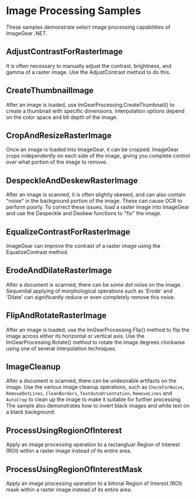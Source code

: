 # Image Processing Samples

These samples demonstrate select image processing capabilities of ImageGear .NET.

## AdjustContrastForRasterImage

It is often necessary to manually adjust the contrast, brightness, and gamma of a raster image. Use the AdjustContrast method to do this.

## CreateThumbnailImage

After an image is loaded, use ImGearProcessing.CreateThumbnail() to create a thumbnail with specific dimensions. Interpolation options depend on the color space and bit depth of the image.

## CropAndResizeRasterImage

Once an image is loaded into ImageGear, it can be cropped. ImageGear crops independently on each side of the image, giving you complete control over what portion of the image to remove.

## DespeckleAndDeskewRasterImage

After an image is scanned, it is often slightly skewed, and can also contain "noise" in the background portion of the image. These can cause OCR to perform poorly. To correct these issues, load a raster image into ImageGear and use the Despeckle and Deskew functions to "fix" the image.

## EqualizeContrastForRasterImage

ImageGear can improve the contrast of a raster image using the EqualizeContrast method.

## ErodeAndDilateRasterImage

After a document is scanned, there can be some dot noise on the image. Sequential applying of morphological operations such as 'Erode' and 'Dilate' can significantly reduce or even completely remove this noise.

## FlipAndRotateRasterImage

After an image is loaded, use the ImGearProcessing.Flip() method to flip the image across either its horizontal or vertical axis. Use the ImGearProcessing.Rotate() method to rotate the image degrees clockwise using one of several interpolation techniques.

## ImageCleanup

After a document is scanned, there can be undesirable artifacts on the image. Use the various image cleanup operations, such as `CheckForNoise`, `RemoveDotLines`, `CleanBorders`, `TextAutoOrientation`, `RemoveLines` and `AutoCrop` to clean up the image to make it suitable for further processing. The sample also demonstrates how to invert black images and white text on a black background.

## ProcessUsingRegionOfInterest

Apply an image processing operation to a rectangluar Region of Interest (ROI) within a raster image instead of its entire area.

## ProcessUsingRegionOfInterestMask

Apply an image processing operation to a bitonal Region of Interest (ROI) mask within a raster image instead of its entire area.
